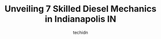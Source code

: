 ---
layout: ampstory
image: https://images.unsplash.com/photo-1577732024748-f6ba00087e33?ixlib=rb-4.0.3&ixid=MnwxMjA3fDB8MHxwaG90by1wYWdlfHx8fGVufDB8fHx8&auto=format&fit=crop&w=640&h=853&q=80
author: techidn
featured: false
description: When it comes to maintaining and repairing your vehicle in Indianapolis IN, USA, you deserve nothing but the best. Thats why the 7 best Diesel Mechanic in the area are here to offer their e
title: Unveiling 7 Skilled Diesel Mechanics in Indianapolis IN
cover:
   title: Unveiling 7 Skilled Diesel Mechanics in Indianapolis IN
   subtitle: Rickpate
   background: https://images.unsplash.com/photo-1577732024748-f6ba00087e33?ixlib=rb-4.0.3&ixid=MnwxMjA3fDB8MHxwaG90by1wYWdlfHx8fGVufDB8fHx8&auto=format&fit=crop&w=640&h=853&q=80

pages: 
 - layout: thirds
   top: <h1>#1 A Max Truck Repair</h1>
   bottom: "<p>They went above and beyond to help us out. Highly recommend them for all your truck and service needs! Customer service, understanding all the details and the communicati</p>"
   background: https://www.knot35.com/toplist/wp-content/uploads/2023/06/best-diesel-mechanic-1-in-indianapolis-in-1685837766.jpeg
   backgroundblur: true
 - layout: thirds
   top: <h1>#2 Clarke Power Services, Inc.</h1>
   bottom: "<p>1240 Thompson Rd, Indianapolis, IN 46217, United States</p>"
   background: https://www.knot35.com/toplist/wp-content/uploads/2023/06/best-diesel-mechanic-2-in-indianapolis-in-1685837767.jpeg
   cta:
      link: https://www.knot35.com/toplist/unveiling-7-skilled-diesel-mechanics-in-indianapolis-in/
      text: Unveiling 7 Skilled Diesel Mechanics in Indianapolis IN
 - layout: thirds
   top: <h1>#3 Ideal Truck Service</h1>
   bottom: "<p>1151 W Thompson Rd, Indianapolis, IN 46217, United States</p>"
   background: https://www.knot35.com/toplist/wp-content/uploads/2023/06/best-diesel-mechanic-3-in-indianapolis-in-1685837767.jpeg
   cta:
      link: https://www.knot35.com/toplist/unveiling-7-skilled-diesel-mechanics-in-indianapolis-in/
      text: Unveiling 7 Skilled Diesel Mechanics in Indianapolis IN
 - layout: thirds
   top: <h1>#4 QUICK REPAIR</h1>
   bottom: "<p>6200 S Harding St, Indianapolis, IN 46217, United States</p>"
   background: https://images.unsplash.com/photo-1549241520-425e3dfc01cb?ixlib=rb-4.0.3&ixid=MnwxMjA3fDB8MHxwaG90by1wYWdlfHx8fGVufDB8fHx8&auto=format&fit=crop&w=640&h=853&q=80
   cta:
      link: https://www.knot35.com/toplist/unveiling-7-skilled-diesel-mechanics-in-indianapolis-in/
      text: Unveiling 7 Skilled Diesel Mechanics in Indianapolis IN
 - layout: thirds
   top: <h1>#5 Exit 4 Indy Truck Repair Shop Inc</h1>
   bottom: "<p>3519 S Harding St, Indianapolis, IN 46217, United States</p>"
   background: https://images.unsplash.com/photo-1509114397022-ed747cca3f65?ixlib=rb-4.0.3&ixid=MnwxMjA3fDB8MHxwaG90by1wYWdlfHx8fGVufDB8fHx8&auto=format&fit=crop&w=640&h=853&q=80
   cta:
      link: https://www.knot35.com/toplist/unveiling-7-skilled-diesel-mechanics-in-indianapolis-in/
      text: Unveiling 7 Skilled Diesel Mechanics in Indianapolis IN
 - layout: thirds
   top: <h1>#6 Wiers 24/7 Truck Repair & Fleet Service Indianapolis</h1>
   bottom: "<p>3748 W Morris St, Indianapolis, IN 46241, United States</p>"
   background: https://images.unsplash.com/photo-1546497974-b213c9efb599?ixlib=rb-4.0.3&ixid=MnwxMjA3fDB8MHxwaG90by1wYWdlfHx8fGVufDB8fHx8&auto=format&fit=crop&w=640&h=853&q=80
   cta:
      link: https://www.knot35.com/toplist/unveiling-7-skilled-diesel-mechanics-in-indianapolis-in/
      text: Unveiling 7 Skilled Diesel Mechanics in Indianapolis IN
 - layout: thirds
   top: <h1>#7 Indy Truck & Auto Repair</h1>
   bottom: "<p>7320 N Keystone Ave, Indianapolis, IN 46240, United States</p>"
   background: https://images.unsplash.com/photo-1462556791646-c201b8241a94?ixlib=rb-4.0.3&ixid=MnwxMjA3fDB8MHxwaG90by1wYWdlfHx8fGVufDB8fHx8&auto=format&fit=crop&w=640&h=853&q=80
   cta:
      link: https://www.knot35.com/toplist/unveiling-7-skilled-diesel-mechanics-in-indianapolis-in/
      text: Unveiling 7 Skilled Diesel Mechanics in Indianapolis IN
 - layout: thirds
   middle: Continue reading...
   background: https://images.unsplash.com/photo-1632260260864-caf7fde5ec36?ixlib=rb-4.0.3&ixid=MnwxMjA3fDB8MHxwaG90by1wYWdlfHx8fGVufDB8fHx8&auto=format&fit=crop&w=640&h=853&q=80
   cta:
      link: https://www.knot35.com/toplist/unveiling-7-skilled-diesel-mechanics-in-indianapolis-in/
      text: Unveiling 7 Skilled Diesel Mechanics in Indianapolis IN
      
---